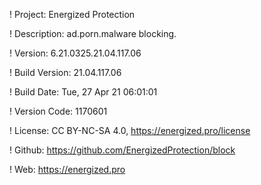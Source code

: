! Project: Energized Protection

! Description: ad.porn.malware blocking.

! Version: 6.21.0325.21.04.117.06

! Build Version: 21.04.117.06

! Build Date: Tue, 27 Apr 21 06:01:01

! Version Code: 1170601

! License: CC BY-NC-SA 4.0, https://energized.pro/license

! Github: https://github.com/EnergizedProtection/block

! Web: https://energized.pro
